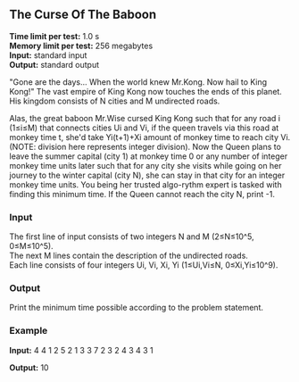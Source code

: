 ## The Curse Of The Baboon

**Time limit per test:** 1.0 s  
**Memory limit per test:** 256 megabytes  
**Input:** standard input  
**Output:** standard output

"Gone are the days… When the world knew Mr.Kong. Now hail to King Kong!"
The vast empire of King Kong now touches the ends of this planet. His kingdom consists of N cities and M undirected roads.

Alas, the great baboon Mr.Wise cursed King Kong such that for any road i (1≤i≤M) that connects cities Ui and Vi, if the queen travels via this road at monkey time t, she'd take Yi(t+1)+Xi amount of monkey time to reach city Vi. (NOTE: division here represents integer division). Now the Queen plans to leave the summer capital (city 1) at monkey time 0 or any number of integer monkey time units later such that for any city she visits while going on her journey to the winter capital (city N), she can stay in that city for an integer monkey time units. You being her trusted algo-rythm expert is tasked with finding this minimum time. If the Queen cannot reach the city N, print -1.

### Input
The first line of input consists of two integers N and M (2≤N≤10^5, 0≤M≤10^5).  
The next M lines contain the description of the undirected roads.  
Each line consists of four integers Ui, Vi, Xi, Yi (1≤Ui,Vi≤N, 0≤Xi,Yi≤10^9).

### Output
Print the minimum time possible according to the problem statement.

### Example

**Input:**
4 4
1 2 5 2
1 3 3 7
2 3 2 4
3 4 3 1


**Output:**
10
